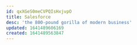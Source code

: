 ```yaml
---
id: qxXGeS0meCVPQIsHxjvpO
title: Salesforce
desc: 'the 800-pound gorilla of modern business'
updated: 1641489606169
created: 1641489563847
---
```


